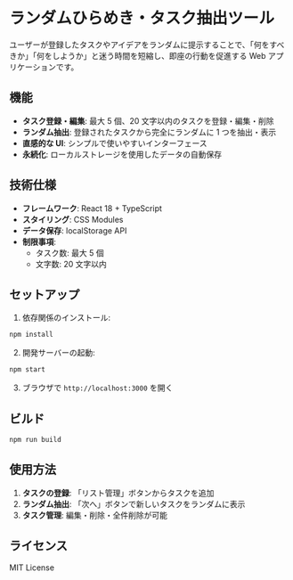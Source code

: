 # ランダムひらめき・タスク抽出ツール

ユーザーが登録したタスクやアイデアをランダムに提示することで、「何をすべきか」「何をしようか」と迷う時間を短縮し、即座の行動を促進する Web アプリケーションです。

## 機能

- **タスク登録・編集**: 最大 5 個、20 文字以内のタスクを登録・編集・削除
- **ランダム抽出**: 登録されたタスクから完全にランダムに 1 つを抽出・表示
- **直感的な UI**: シンプルで使いやすいインターフェース
- **永続化**: ローカルストレージを使用したデータの自動保存

## 技術仕様

- **フレームワーク**: React 18 + TypeScript
- **スタイリング**: CSS Modules
- **データ保存**: localStorage API
- **制限事項**:
  - タスク数: 最大 5 個
  - 文字数: 20 文字以内

## セットアップ

1. 依存関係のインストール:

```bash
npm install
```

2. 開発サーバーの起動:

```bash
npm start
```

3. ブラウザで `http://localhost:3000` を開く

## ビルド

```bash
npm run build
```

## 使用方法

1. **タスクの登録**: 「リスト管理」ボタンからタスクを追加
2. **ランダム抽出**: 「次へ」ボタンで新しいタスクをランダムに表示
3. **タスク管理**: 編集・削除・全件削除が可能

## ライセンス

MIT License
